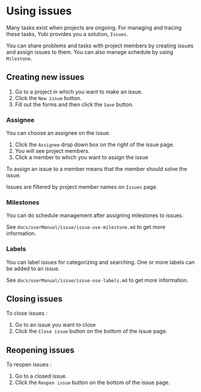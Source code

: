 # Using issues

Many tasks exist when projects are ongoing. For managing and tracing these tasks, Yobi provides you a solution, `Issues`.

You can share problems and tasks with project members by creating issues and assign issues to them. You can also manage schedule by using `Milestone`.


Creating new issues
-------------------

1. Go to a project in which you want to make an issue.
1. Click the `New issue` button.
1. Fill out the forms and then click the `Save` button.

### Assignee

You can choose an assignee on the issue.

1. Click the `Assignee` drop down box on the right of the issue page.
1. You will see project members.
1. Click a member to which you want to assign the issue

To assign an issue to a member means that the member should solve the issue. 

Issues are filtered by project member names on `Issues` page.

### Milestones

You can do schedule management after assigning milestones to issues.

See `docs/userManual/issue/issue-use-milestone.md` to get more information.

### Labels

You can label issues for categorizing and searching. One or more labels can be added to an issue.

See `docs/userManual/issue/issue-use-labels.md` to get more information.


Closing issues
--------------

To close issues :

1. Go to an issue you want to close
1. Click the `Close issue` button on the bottom of the issue page.


Reopening issues
----------------

To reopen issues :

1. Go to a closed issue.
1. Click the `Reopen issue` button on the bottom of the issue page.
